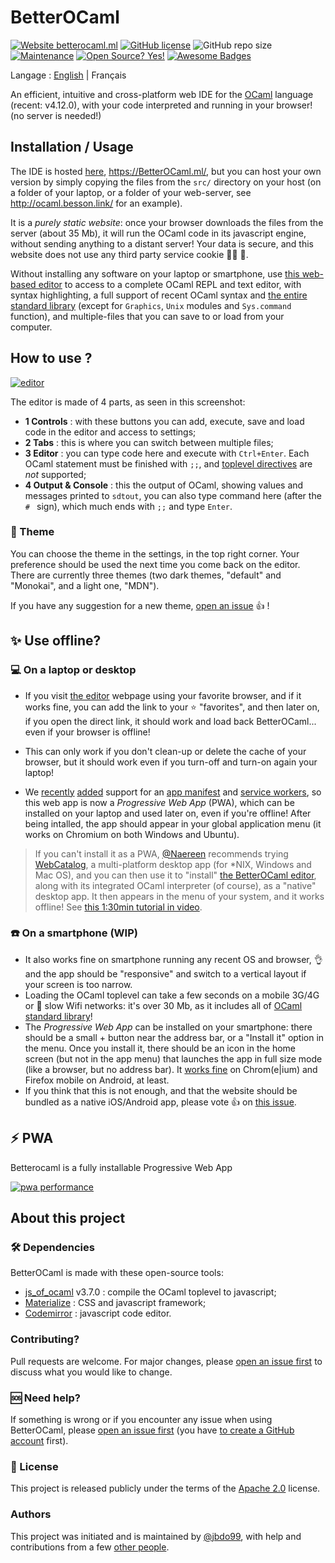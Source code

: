 # BetterOCaml
[![Website betterocaml.ml](https://img.shields.io/website-up-down-green-red/https/betterocaml.ml.svg?style=flat-square)](https://betterocaml.ml/)
[![GitHub license](https://img.shields.io/github/license/jbdo99/betterocaml?style=flat-square)](https://github.com/jbdo99/betterocaml/blob/master/LICENSE)
![GitHub repo size](https://img.shields.io/github/repo-size/jbdo99/BetterOCaml?style=flat-square)
[![Maintenance](https://img.shields.io/badge/Maintained%3F-yes-green.svg?style=flat-square)](https://GitHub.com/jbdo99/BetterOCaml/graphs/commit-activity)
[![Open Source? Yes!](https://badgen.net/badge/Open%20Source%20%3F/Yes%21/blue?icon=github)](https://github.com/Naereen/badges/)
[![Awesome Badges](https://img.shields.io/badge/badges-awesome-green.svg?style=flat-square)](https://github.com/Naereen/badges)

<p> Langage : 
  <a href="https://github.com/jbdo99/BetterOCaml">English</a> |
  <span>Français</span>
  </p>

An efficient, intuitive and cross-platform web IDE for the [OCaml](https://www.ocaml.org/) language (recent: v4.12.0), with your code interpreted and running in your browser! (no server is needed!)


## Installation / Usage

The IDE is hosted [here](https://betterocaml/), <https://BetterOCaml.ml/>, but you can host your own version by simply copying the files from the `src/` directory on your host (on a folder of your laptop, or a folder of your web-server, see <http://ocaml.besson.link/> for an example).

It is a *purely static website*: once your browser downloads the files from the server (about 35 Mb), it will run the OCaml code in its javascript engine, without sending anything to a distant server!
Your data is secure, and this website does not use any third party service cookie :no_good_man: :cookie:.

Without installing any software on your laptop or smartphone, use [this web-based editor](https://BetterOCaml.ml/) to access to a complete OCaml REPL and text editor, with syntax highlighting, a full support of recent OCaml syntax and [the entire standard library](https://caml.inria.fr/pub/docs/manual-ocaml/libref/) (except for `Graphics`, `Unix` modules and `Sys.command` function), and multiple-files that you can save to or load from your computer.

## How to use ?

[![editor](https://user-images.githubusercontent.com/10222041/108104039-1204c680-708b-11eb-8054-58f7f9e5fe28.png)](https://BetterOCaml.ml/)

The editor is made of 4 parts, as seen in this screenshot:
- **1 Controls** : with these buttons you can add, execute, save and load code in the editor and access to settings;
- **2 Tabs** : this is where you can switch between multiple files;
- **3 Editor** : you can type code here and execute with `Ctrl+Enter`. Each OCaml statement must be finished with `;;`, and [toplevel directives](https://caml.inria.fr/pub/docs/manual-ocaml/toplevel.html#s%3Atoplevel-directives) are *not* supported;
- **4 Output & Console** : this the output of OCaml, showing values and messages printed to `sdtout`, you can also type command here (after the `# ` sign), which much ends with `;;` and type `Enter`.

### :art: Theme
You can choose the theme in the settings, in the top right corner. Your preference should be used the next time you come back on the editor.
There are currently three themes (two dark themes, "default" and "Monokai", and a light one, "MDN").

If you have any suggestion for a new theme, [open an issue](https://github.com/jbdo99/BetterOCaml/issues/new) :+1: !

## :sparkles: Use offline?
### :computer: On a laptop or desktop
- If you visit [the editor](https://BetterOCaml.ml/) webpage using your favorite browser, and if it works fine, you can add the link to your :star: "favorites", and then later on, if you open the direct link, it should work and load back BetterOCaml... even if your browser is offline!
- This can only work if you don't clean-up or delete the cache of your browser, but it should work even if you turn-off and turn-on again your laptop!

- We [recently](https://github.com/jbdo99/BetterOCaml/issues/12) [added](https://github.com/jbdo99/BetterOCaml/issues/13) support for an [app manifest](https://github.com/jbdo99/BetterOCaml/blob/master/src/manifest.json) and [service workers](https://github.com/jbdo99/BetterOCaml/blob/master/src/serviceWorker.js), so this web app is now a *Progressive Web App* (PWA), which can be installed on your laptop and used later on, even if you're offline! After being intalled, the app should appear in your global application menu (it works on Chromium on both Windows and Ubuntu).

> If you can't install it as a PWA, [@Naereen](https://GitHub.com/Naereen) recommends trying [WebCatalog](https://webcatalog.app/), a multi-platform desktop app (for \*NIX, Windows and Mac OS), and you can then use it to "install" [the BetterOCaml editor](https://BetterOCaml.ml), along with its integrated OCaml interpreter (of course), as a "native" desktop app. It then appears in the menu of your system, and it works offline! See [this 1:30min tutorial in video](https://github.com/jbdo99/BetterOCaml/issues/6#issuecomment-780269129).

### :phone: On a smartphone (WIP)
- It also works fine on smartphone running any recent OS and browser, :ok_hand: and the app should be "responsive" and switch to a vertical layout if your screen is too narrow.
- Loading the OCaml toplevel can take a few seconds on a mobile 3G/4G or :snail: slow Wifi networks: it's over 30 Mb, as it includes all of [OCaml standard library](https://caml.inria.fr/pub/docs/manual-ocaml/libref/)!
- The *Progressive Web App* can be installed on your smartphone: there should be a small + button near the address bar, or a "Install it" option in the menu. Once you install it, there should be an icon in the home screen (but not in the app menu) that launches the app in full size mode (like a browser, but no address bar). It [works fine](https://developer.mozilla.org/en-US/docs/Web/Progressive_web_apps/Developer_guide/Installing#what_browsers_support_installation) on Chrom(e|ium) and Firefox mobile on Android, at least.
- If you think that this is not enough, and that the website should be bundled as a native iOS/Android app, please vote :+1: on [this issue](https://github.com/jbdo99/BetterOCaml/issues/14).

## :zap: PWA

Betterocaml is a fully installable Progressive Web App

[![pwa performance](https://betterocaml.ml/pwa_performance_2503.svg)](https://pagespeed-insights.herokuapp.com/?url=https://betterocaml.ml)

##  About this project

### :hammer_and_wrench: Dependencies
BetterOCaml is made with these open-source tools:
- [js_of_ocaml](https://ocsigen.org/js_of_ocaml/3.7.0/manual/overview) v3.7.0 : compile the OCaml toplevel to javascript;
- [Materialize](https://materializecss.com/) : CSS and javascript framework;
- [Codemirror](https://codemirror.net/) : javascript code editor.

### Contributing?
Pull requests are welcome. For major changes, please [open an issue first](https://github.com/jbdo99/BetterOCaml/issues/new) to discuss what you would like to change.

### :sos: Need help?
If something is wrong or if you encounter any issue when using BetterOCaml, please [open an issue first](https://github.com/jbdo99/BetterOCaml/issues/new) (you have [to create a GitHub account](https://github.com/join) first).

### :scroll: License
This project is released publicly under the terms of the [Apache 2.0](https://www.apache.org/licenses/LICENSE-2.0) license.

### Authors
This project was initiated and is maintained by [@jbdo99](https://github.com/jbdo99/), with help and contributions from a few [other people](https://github.com/jbdo99/BetterOCaml/graphs/contributors).


